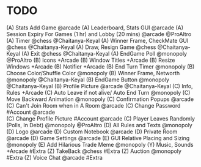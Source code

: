 # TODO

(A) Stats Add Game @arcade
(A) Leaderboard, Stats GUI @arcade
(A) Session Expiry For Games (1 hr) and Lobby (20 mins) @arcade @ProAltro
(A) Timer @chess @Chaitanya-Keyal
(A) Winner Frame, CheckMate GUI @chess @Chaitanya-Keyal
(A) Draw, Resign Game @chess @Chaitanya-Keyal
(A) Exit @chess @Chaitanya-Keyal
(A) EndGame Poll @monopoly @ProAltro
(B) Icons +Arcade
(B) Window Titles +Arcade
(B) Resize Windows +Arcade
(B) Notifier +Arcade
(B) End Turn Timer @monopoly
(B) Choose Color/Shuffle Color @monopoly
(B) Winner Frame, Networth @monopoly @Chaitanya-Keyal
(B) EndGame Button @monopoly @Chaitanya-Keyal
(B) Profile Picture @arcade @Chaitanya-Keyal
(C) Info, Rules +Arcade
(C) Auto Leave if not alive/ Auto End Turn @monopoly
(C) Move Backward Animation @monopoly
(C) Confirmation Popups @arcade
(C) Can't Join Room when in A Room @arcade
(C) Change Password #Account @arcade  
(C) Change Profile Picture #Account  @arcade
(C) Player Leaves Randomly (Polls, In Debt) @monopoly @ProAltro
(D) All Rules and Texts @monopoly
(D) Logo @arcade
(D) Custom Notebook @arcade
(D) Private Room @arcade
(D) Game Settings @arcade
(E) GUI Relative Placing and Sizing @monopoly
(E) Add Hilarious Trade Meme @monopoly
(Y) Music, Sounds +Arcade #Extra
(Z) TakeBack @chess #Extra
(Z) Auction @monopoly #Extra
(Z) Voice Chat @arcade #Extra
